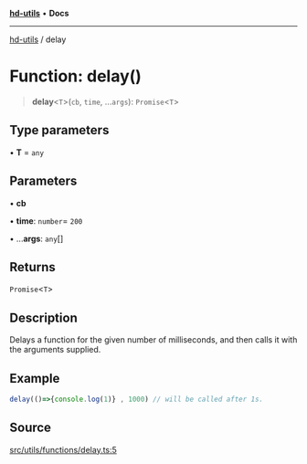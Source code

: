 [**hd-utils**](../README.md) • **Docs**

***

[hd-utils](../globals.md) / delay

# Function: delay()

> **delay**\<`T`\>(`cb`, `time`, ...`args`): `Promise`\<`T`\>

## Type parameters

• **T** = `any`

## Parameters

• **cb**

• **time**: `number`= `200`

• ...**args**: `any`[]

## Returns

`Promise`\<`T`\>

## Description

Delays a function for the given number of milliseconds, and then calls it with the arguments supplied.

## Example

```ts
delay(()=>{console.log(1)} , 1000) // will be called after 1s.
```

## Source

[src/utils/functions/delay.ts:5](https://github.com/AhmadHddad/h-utils/blob/5c76ff5de068cee019fc632d9da2e395721bb48f/src/utils/functions/delay.ts#L5)
